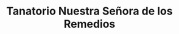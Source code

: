 ---
title: "Tanatorio Nuestra Señora de los Remedios"
url: /sartaguda/tanatorio-nuestra-senora-de-los-remedios/
shop: Bestattungen
---